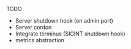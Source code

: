 TODO

- Server shutdown hook (on admin port)
- Server cordon
- Integrate terminus (SIGINT shutdown hook)
- metrics abstraction
